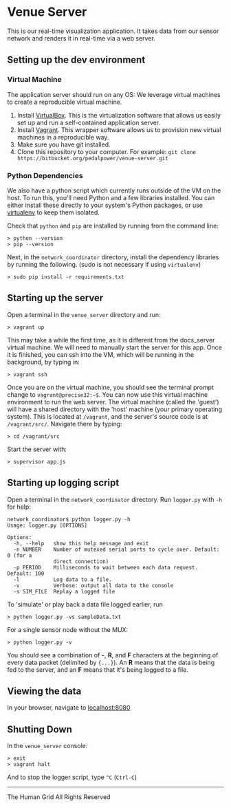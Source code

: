 


# Venue Server

This is our real-time visualization application. It takes data from our sensor network and renders it in real-time via a web server.


## Setting up the dev environment ##

### Virtual Machine ###

The application server should run on any OS: We leverage virtual machines to create a reproducible virtual machine.

1. Install [VirtualBox](https://www.virtualbox.org/). This is the virtualization software that allows us easily set up and run a self-contained application server.
2. Install [Vagrant](http://www.vagrantup.com/). This wrapper software allows us to provision new virtual machines in a reproducible way.
3. Make sure you have git installed.
4. Clone this repository to your computer. For example: `git clone https://bitbucket.org/pedalpower/venue-server.git`


### Python Dependencies ###

We also have a python script which currently runs outside of the VM on the host. To run this, you'll need Python and a few libraries installed. You can either install these directly to your system's Python packages, or use [virtualenv](http://www.virtualenv.org/en/latest/) to keep them isolated.

Check that `python` and `pip` are installed by running from the command line:

    > python --version
    > pip --version

Next, in the `network_coordinator` directory, install the dependency libraries by running the following. (sudo is not necessary if using `virtualenv`)

    > sudo pip install -r requirements.txt




## Starting up the server

Open a terminal in the `venue_server` directory and run:

    > vagrant up

This may take a while the first time, as it is different from the docs_server virtual machine. We will need to manually start the server for this app. Once it is finished, you can ssh into the VM, which will be running in the background, by typing in:

    > vagrant ssh

Once you are on the virtual machine, you should see the terminal prompt change to `vagrant@precise32:~$`. You can now use this virtual machine environment to run the web server. The virtual machine (called the 'guest') will have a shared directory with the 'host' machine (your primary operating system). This is located at `/vagrant`, and the server's source code is at `/vagrant/src/`. Navigate there by typing:

    > cd /vagrant/src

Start the server with:

    > supervisor app.js


## Starting up logging script

Open a terminal in the `network_coordinator` directory. Run `logger.py` with `-h` for help:


    network_coordinator$ python logger.py -h
    Usage: logger.py [OPTIONS]

    Options:
      -h, --help   show this help message and exit
      -n NUMBER    Number of mutexed serial ports to cycle over. Default: 0 (for a
                   direct connection)
      -p PERIOD    Milliseconds to wait between each data request. Default: 100
      -l           Log data to a file.
      -v           Verbose: output all data to the console
      -s SIM_FILE  Replay a logged file


To 'simulate' or play back a data file logged earlier, run

    > python logger.py -vs sampleData.txt

For a single sensor node without the MUX:

    > python logger.py -v


You should see a combination of **-**, **R**, and **F** characters at the beginning of every data packet (delimited by `{...}`). An **R** means that the data is being fed to the server, and an **F** means that it's being logged to a file.



## Viewing the data


In your browser, navigate to [localhost:8080](localhost:8080)


## Shutting Down

In the `venue_server` console:

    > exit
    > vagrant halt

And to stop the logger script, type `^C` (`Ctrl-C`)





-----------


The Human Grid
All Rights Reserved

